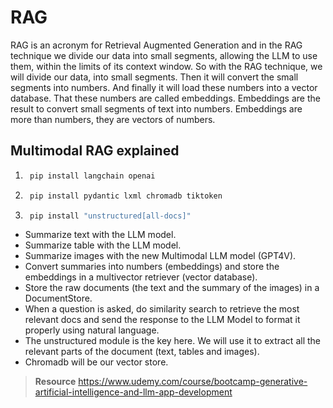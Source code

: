 # RAG

RAG is an acronym for Retrieval Augmented Generation and in the RAG technique we divide our data into small segments, allowing the LLM to use them, within the limits of its context window.
So with the RAG technique, we will divide our data, into small segments. Then it will convert the small segments into numbers.
And finally it will load these numbers into a vector database.
That these numbers are called embeddings.
Embeddings are the result to convert small segments of text into numbers.
Embeddings are more than numbers, they are vectors of numbers.



## Multimodal RAG explained

1. ```bash
    pip install langchain openai
   ```
2. ```bash
    pip install pydantic lxml chromadb tiktoken
   ```
3. ```bash
    pip install "unstructured[all-docs]"
   ```
     
* Summarize text with the LLM model.
* Summarize table with the LLM model.
* Summarize images with the new Multimodal LLM model (GPT4V).
* Convert summaries into numbers (embeddings) and store the embeddings in a multivector retriever (vector database).
* Store the raw documents (the text and the summary of the images) in a DocumentStore.
* When a question is asked, do similarity search to retrieve the most relevant docs and send the response to the LLM Model to format it properly using natural language.
* The unstructured module is the key here. We will use it to extract all the relevant parts of the document (text, tables and images).
* Chromadb will be our vector store.


> **Resource**
> https://www.udemy.com/course/bootcamp-generative-artificial-intelligence-and-llm-app-development
